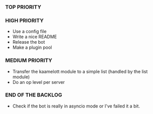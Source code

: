 ### TOP PRIORITY

### HIGH PRIORITY
* Use a config file
* Write a nice README
* Release the bot
* Make a plugin pool

### MEDIUM PRIORITY
* Transfer the kaamelott module to a simple list (handled by the list module)
* Do an op level per server

### END OF THE BACKLOG
* Check if the bot is really in asyncio mode or I've failed it a bit.
